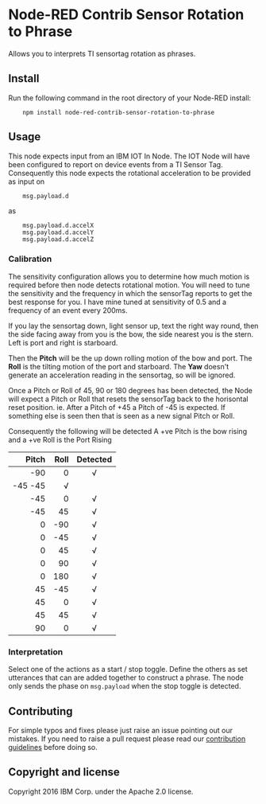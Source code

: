 # Node-RED Contrib Sensor Rotation to Phrase
Allows you to interprets TI sensortag rotation as phrases.

## Install

Run the following command in the root directory of your Node-RED install:

````
    npm install node-red-contrib-sensor-rotation-to-phrase
````

## Usage

This node expects input from an IBM IOT In Node. The IOT Node will have been
configured to report on device events from a TI Sensor Tag. Consequently this node
expects the rotational acceleration to be provided as input on
````
    msg.payload.d
````
as
````
    msg.payload.d.accelX
    msg.payload.d.accelY
    msg.payload.d.accelZ
````

### Calibration

The sensitivity configuration allows you to determine how much motion is
required before then node detects rotational motion. You will need to tune
the sensitivity and the frequency in which the sensorTag reports to get the
best response for you. I have mine tuned at sensitivity of 0.5 and a frequency
of an event every 200ms.

If you lay the sensortag down, light sensor up, text the right way round,
then the side facing away from you is the bow, the side nearest you is the
stern. Left is port and right is starboard.

Then the **Pitch** will be the up down rolling motion of the bow and port.
The **Roll** is the tilting motion of the port and starboard. The **Yaw**
doesn't generate an acceleration reading in the sensortag, so will be
ignored.

Once a Pitch or Roll of 45, 90 or 180 degrees has been detected, the Node will
expect a Pitch or Roll that resets the sensorTag back to the horisontal reset
position. ie. After a Pitch of +45 a Pitch of -45 is expected. If something
else is seen then that is seen as a new signal Pitch or Roll.

Consequently the following will be detected
A +ve Pitch is the bow rising and a +ve Roll is the Port Rising

| Pitch   | Roll     | Detected  |
| ------: |---------:|:---------:|
| -90     |    0     |    √      |
| -45        -45     |    √      |
| -45     |    0     |    √      |
| -45     |   45     |    √      |
|   0     |  -90     |    √      |
|   0     |  -45     |    √      |
|   0     |   45     |    √      |
|   0     |   90     |    √      |
|   0     |  180     |    √      |
|  45     |  -45     |    √      |
|  45     |    0     |    √      |
|  45     |   45     |    √      |
|  90     |    0     |    √      |


### Interpretation

Select one of the actions as a start / stop toggle. Define the others
as set utterances that can are added together to construct a phrase. The node
only sends the phase on ````msg.payload```` when the stop toggle is detected.


## Contributing

For simple typos and fixes please just raise an issue pointing out our mistakes. If you need to raise a pull request please read our [contribution guidelines](https://github.com/node-red-contrib-utils/node-red-contrib-sensor-rotation-to-phrase/blob/master/CONTRIBUTING.md) before doing so.

## Copyright and license

Copyright 2016 IBM Corp. under the Apache 2.0 license.

